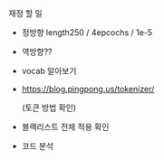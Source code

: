 재정 할 일

- 정방향 length250 / 4epcochs / 1e-5
- 역방향??





- vocab 알아보기

- <https://blog.pingpong.us/tokenizer/>

  (토큰 방법 확인)

- 블랙리스트 전체 적용 확인

- 코드 분석